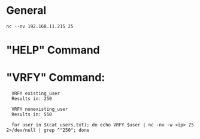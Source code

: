 # General
```
nc -‐nv 192.168.11.215 25
```

# "HELP" Command

# "VRFY" Command:

```
  VRFY existing_user
  Results in: 250

  VRFY nonexisting_user
  Results in: 550

  for user in $(cat users.txt); do echo VRFY $user | nc -nv -w <ip> 25 2>/dev/null | grep ^"250"; done
```
